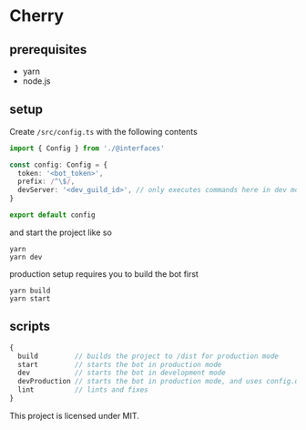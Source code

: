 # Cherry

## prerequisites
- yarn
- node.js

## setup
Create `/src/config.ts` with the following contents
```ts
import { Config } from './@interfaces'

const config: Config = {
  token: '<bot_token>',
  prefix: /^\$/,
  devServer: '<dev_guild_id>', // only executes commands here in dev mode
}

export default config
```

and start the project like so
```
yarn
yarn dev
```

production setup requires you to build the bot first
```
yarn build
yarn start
```

## scripts
```ts
{
  build         // builds the project to /dist for production mode
  start         // starts the bot in production mode
  dev           // starts the bot in development mode
  devProduction // starts the bot in production mode, and uses config.devServer
  lint          // lints and fixes
}
```

This project is licensed under MIT.
